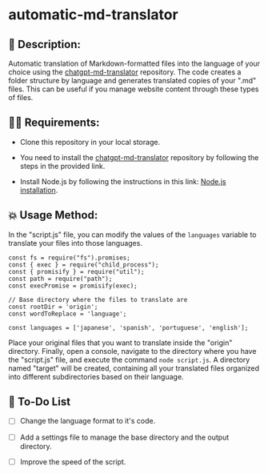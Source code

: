 

# automatic-md-translator

## 📖 Description:
Automatic translation of Markdown-formatted files into the language of your choice using the [chatgpt-md-translator](https://github.com/smikitky/chatgpt-md-translator?tab=readme-ov-file) repository. The code creates a folder structure by language and generates translated copies of your ".md" files.
This can be useful if you manage website content through these types of files.

## 👨‍💻 Requirements:
- Clone this repository in your local storage.
  
- You need to install the [chatgpt-md-translator](https://github.com/smikitky/chatgpt-md-translator?tab=readme-ov-file) repository by following the steps in the provided link.
  
- Install Node.js by following the instructions in this link: [Node.js installation](https://nodejs.org/en/learn/getting-started/how-to-install-nodejs).

## 💥 Usage Method:
In the "script.js" file, you can modify the values of the `languages` variable to translate your files into those languages.

```
const fs = require("fs").promises;
const { exec } = require("child_process");
const { promisify } = require("util");
const path = require("path");
const execPromise = promisify(exec);

// Base directory where the files to translate are
const rootDir = 'origin';
const wordToReplace = 'language';

const languages = ['japanese', 'spanish', 'portuguese', 'english'];
```

Place your original files that you want to translate inside the "origin" directory.
Finally, open a console, navigate to the directory where you have the "script.js" file, and execute the command `node script.js`.
A directory named "target" will be created, containing all your translated files organized into different subdirectories based on their language.

## 📝 To-Do List
- [ ] Change the language format to it's code.
- [ ] Add a settings file to manage the base directory and the output directory.
- [ ] Improve the speed of the script.


